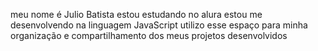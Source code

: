 meu nome é Julio Batista
estou estudando no alura
estou me desenvolvendo na linguagem JavaScript
utilizo esse espaço para minha organização e compartilhamento dos meus projetos desenvolvidos 
